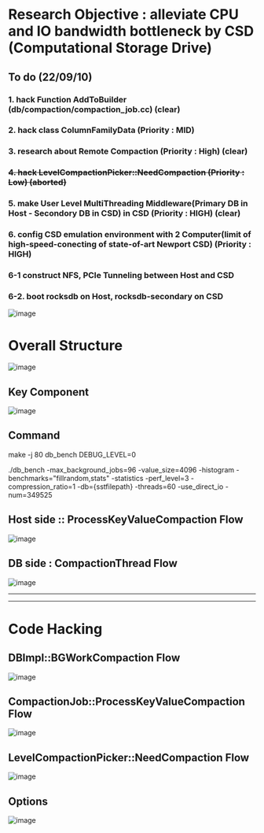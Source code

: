 # Research Objective : alleviate CPU and IO bandwidth bottleneck by CSD (Computational Storage Drive)

## To do (22/09/10)
### 1. hack Function AddToBuilder (db/compaction/compaction_job.cc) (clear)
### 2. hack class ColumnFamilyData (Priority : MID)
### 3. research about Remote Compaction (Priority : High) (clear)
### <s>4. hack LevelCompactionPicker::NeedCompaction (Priority : Low) (aborted) </s>
### 5. make User Level MultiThreading Middleware(Primary DB in Host - Secondory DB in CSD) in CSD (Priority : HIGH) (clear)
### 6. config CSD emulation environment with 2 Computer(limit of high-speed-conecting of state-of-art Newport CSD) (Priority : HIGH)
### 6-1 construct NFS, PCIe Tunneling between Host and CSD
### 6-2. boot rocksdb on Host, rocksdb-secondary on CSD
![image](https://user-images.githubusercontent.com/81512075/189485360-a62ab75d-b0bb-42a3-86e5-8bb61686530a.png)

# Overall Structure
![image](https://user-images.githubusercontent.com/81512075/187039960-ae78d32d-faef-47e3-ad59-5eb45bbbadd9.png)
## Key Component
![image](https://user-images.githubusercontent.com/81512075/189485259-3d61dcf1-cdfb-464d-925e-6476d9e878a6.png)




## Command
make -j 80 db_bench DEBUG_LEVEL=0

./db_bench -max_background_jobs=96 -value_size=4096 -histogram -benchmarks="fillrandom,stats" -statistics -perf_level=3 -compression_ratio=1 -db={sstfilepath} -threads=60 -use_direct_io -num=349525

## Host side :: ProcessKeyValueCompaction Flow
![image](https://user-images.githubusercontent.com/81512075/187040258-f8e884b0-2bbb-4eb6-86e1-d4f259175105.png)

## DB side : CompactionThread Flow
![image](https://user-images.githubusercontent.com/81512075/187039761-67fe6d27-603d-4b13-ba29-0ed759fd31d5.png)


---------------------------------------
---------------------------------------





# Code Hacking


## DBImpl::BGWorkCompaction Flow
![image](https://user-images.githubusercontent.com/81512075/182875447-73b0da8f-9ac1-4229-be4c-6ae24af550c0.png)

## CompactionJob::ProcessKeyValueCompaction Flow
![image](https://user-images.githubusercontent.com/81512075/187039658-162d7484-01fc-43ab-b109-61df9bf8988f.png)

## LevelCompactionPicker::NeedCompaction Flow 
![image](https://user-images.githubusercontent.com/81512075/182875334-e9c8bc91-a5fb-4e35-89df-cee8e1644aee.png)

## Options
![image](https://user-images.githubusercontent.com/81512075/189485315-6e89214e-487b-46a4-8c4c-6de9f7c17be8.png)

